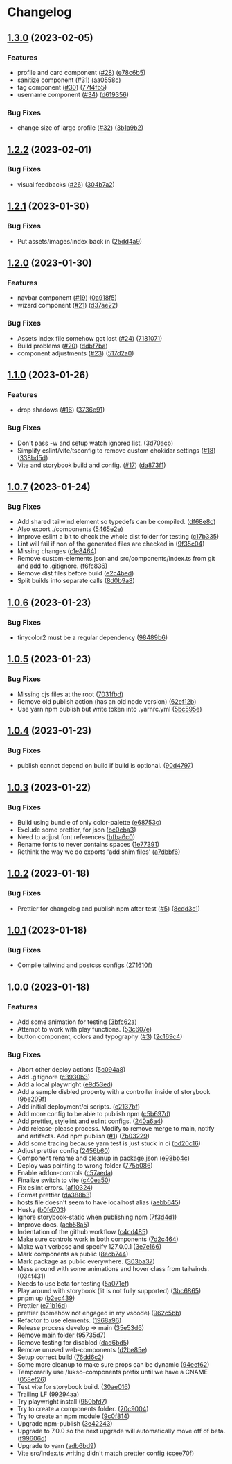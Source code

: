 # Changelog

## [1.3.0](https://github.com/lukso-network/tools-web-components/compare/v1.2.2...v1.3.0) (2023-02-05)


### Features

* profile and card component ([#28](https://github.com/lukso-network/tools-web-components/issues/28)) ([e78c6b5](https://github.com/lukso-network/tools-web-components/commit/e78c6b51a0f2d46e8908bfb6ab3869435323900d))
* sanitize component ([#31](https://github.com/lukso-network/tools-web-components/issues/31)) ([aa0558c](https://github.com/lukso-network/tools-web-components/commit/aa0558c80b9f12082f00a05a727b651734b60d76))
* tag component ([#30](https://github.com/lukso-network/tools-web-components/issues/30)) ([77f4fb5](https://github.com/lukso-network/tools-web-components/commit/77f4fb5dfd1b6dd4961d1928cb2a7994e4def0af))
* username component ([#34](https://github.com/lukso-network/tools-web-components/issues/34)) ([d619356](https://github.com/lukso-network/tools-web-components/commit/d619356d31ba4fbe814bff1bbb8d29b13b67c0ff))


### Bug Fixes

* change size of large profile ([#32](https://github.com/lukso-network/tools-web-components/issues/32)) ([3b1a9b2](https://github.com/lukso-network/tools-web-components/commit/3b1a9b297d3514598345951361409eff20d55c41))

## [1.2.2](https://github.com/lukso-network/tools-web-components/compare/v1.2.1...v1.2.2) (2023-02-01)


### Bug Fixes

* visual feedbacks ([#26](https://github.com/lukso-network/tools-web-components/issues/26)) ([304b7a2](https://github.com/lukso-network/tools-web-components/commit/304b7a2f6d4ef1f5c0fe448fa0a3dea34183ba88))

## [1.2.1](https://github.com/lukso-network/tools-web-components/compare/v1.2.0...v1.2.1) (2023-01-30)


### Bug Fixes

* Put assets/images/index back in ([25dd4a9](https://github.com/lukso-network/tools-web-components/commit/25dd4a9ec039d7239630c4f9fba5ff94cf59d8d6))

## [1.2.0](https://github.com/lukso-network/tools-web-components/compare/v1.1.0...v1.2.0) (2023-01-30)


### Features

* navbar component ([#19](https://github.com/lukso-network/tools-web-components/issues/19)) ([0a918f5](https://github.com/lukso-network/tools-web-components/commit/0a918f51f4d8373a0d84663f8e7829519742d006))
* wizard component ([#21](https://github.com/lukso-network/tools-web-components/issues/21)) ([d37ae22](https://github.com/lukso-network/tools-web-components/commit/d37ae2269b99d4b79de7ddf3d2a960829c0fa598))


### Bug Fixes

* Assets index file somehow got lost ([#24](https://github.com/lukso-network/tools-web-components/issues/24)) ([7181071](https://github.com/lukso-network/tools-web-components/commit/7181071fc51b82a19800489d92f7ed860ba8938e))
* Build problems ([#20](https://github.com/lukso-network/tools-web-components/issues/20)) ([ddbf7ba](https://github.com/lukso-network/tools-web-components/commit/ddbf7baabf7b0f16268bf19a6685a41977e1c4da))
* component adjustments ([#23](https://github.com/lukso-network/tools-web-components/issues/23)) ([517d2a0](https://github.com/lukso-network/tools-web-components/commit/517d2a04285e7ece6e50f4587dd673cf7b8a7ccc))

## [1.1.0](https://github.com/lukso-network/tools-web-components/compare/v1.0.7...v1.1.0) (2023-01-26)


### Features

* drop shadows ([#16](https://github.com/lukso-network/tools-web-components/issues/16)) ([3736e91](https://github.com/lukso-network/tools-web-components/commit/3736e917545f7a8660d68cf4b0336ba2a9b76f4d))


### Bug Fixes

* Don't pass -w and setup watch ignored list. ([3d70acb](https://github.com/lukso-network/tools-web-components/commit/3d70acbe6e20654327444233a41ad639d42299d7))
* Simplify eslint/vite/tsconfig to remove custom chokidar settings ([#18](https://github.com/lukso-network/tools-web-components/issues/18)) ([338bd5d](https://github.com/lukso-network/tools-web-components/commit/338bd5dd8a7862ca6fdf020e799928bc717383c5))
* Vite and storybook build and config. ([#17](https://github.com/lukso-network/tools-web-components/issues/17)) ([da873f1](https://github.com/lukso-network/tools-web-components/commit/da873f10cd136e3640ba1d03fce2d7535d469dc9))

## [1.0.7](https://github.com/lukso-network/tools-web-components/compare/v1.0.6...v1.0.7) (2023-01-24)


### Bug Fixes

* Add shared tailwind.element so typedefs can be compiled. ([df68e8c](https://github.com/lukso-network/tools-web-components/commit/df68e8c367dd76da077979899eff4f8fa4eaa3d1))
* Also export ./components ([5465e2e](https://github.com/lukso-network/tools-web-components/commit/5465e2e7cd32c4d512b8c99a69090eff58bd3e51))
* Improve eslint a bit to check the whole dist folder for testing ([c17b335](https://github.com/lukso-network/tools-web-components/commit/c17b3358f055e5dcabb326c2a6949e762c9a5d5d))
* Lint will fail if non of the generated files are checked in ([9f35c04](https://github.com/lukso-network/tools-web-components/commit/9f35c0454870bd7df5b2fe8ac018f22c889f977d))
* Missing changes ([c1e8464](https://github.com/lukso-network/tools-web-components/commit/c1e8464047319f672a9df13c24629370776662a8))
* Remove custom-elements.json and src/components/index.ts from git and add to .gitignore. ([f6fc836](https://github.com/lukso-network/tools-web-components/commit/f6fc836c086002114ab69ea3d2f7400626a8cf11))
* Remove dist files before build ([e2c4bed](https://github.com/lukso-network/tools-web-components/commit/e2c4bed083521aeb13c592999b2a962dba30c407))
* Split builds into separate calls ([8d0b9a8](https://github.com/lukso-network/tools-web-components/commit/8d0b9a89ae33c48e46f3d7ab182ebc9d54e0d538))

## [1.0.6](https://github.com/lukso-network/tools-web-components/compare/v1.0.5...v1.0.6) (2023-01-23)


### Bug Fixes

* tinycolor2 must be a regular dependency ([98489b6](https://github.com/lukso-network/tools-web-components/commit/98489b6aeb5d6dc693b35fc4892cd665f3321789))

## [1.0.5](https://github.com/lukso-network/tools-web-components/compare/v1.0.4...v1.0.5) (2023-01-23)


### Bug Fixes

* Missing cjs files at the root ([7031fbd](https://github.com/lukso-network/tools-web-components/commit/7031fbdd5d54e17f25c4a470098bac8966a870aa))
* Remove old publish action (has an old node version) ([62ef12b](https://github.com/lukso-network/tools-web-components/commit/62ef12bae40b6be0c2580dc4a8570c02f9443844))
* Use yarn npm publish but write token into .yarnrc.yml ([5bc595e](https://github.com/lukso-network/tools-web-components/commit/5bc595ea57cc0383868b4cf85148b5cc026ba458))

## [1.0.4](https://github.com/lukso-network/tools-web-components/compare/v1.0.3...v1.0.4) (2023-01-23)


### Bug Fixes

* publish cannot depend on build if build is optional. ([90d4797](https://github.com/lukso-network/tools-web-components/commit/90d479761c073a935e229fbeace355fd640669e7))

## [1.0.3](https://github.com/lukso-network/tools-web-components/compare/v1.0.2...v1.0.3) (2023-01-22)


### Bug Fixes

* Build using bundle of only color-palette ([e68753c](https://github.com/lukso-network/tools-web-components/commit/e68753c3d640ea3c2ce52920fe7a8859ee7a6d3c))
* Exclude some prettier, for json ([bc0cba3](https://github.com/lukso-network/tools-web-components/commit/bc0cba31cc1167115e81ca2ec81eed7df11ab2cc))
* Need to adjust font references ([bfba6c0](https://github.com/lukso-network/tools-web-components/commit/bfba6c07f81310fa6bbc9ae0c9df10f9c07baec6))
* Rename fonts to never contains spaces ([1e77391](https://github.com/lukso-network/tools-web-components/commit/1e77391b20d6dba145785a4c87a973d304834821))
* Rethink the way we do exports 'add shim files' ([a7dbbf6](https://github.com/lukso-network/tools-web-components/commit/a7dbbf63e1996db60ccf045af2409d51f6c6c719))

## [1.0.2](https://github.com/lukso-network/tools-web-components/compare/v1.0.1...v1.0.2) (2023-01-18)


### Bug Fixes

* Prettier for changelog and publish npm after test ([#5](https://github.com/lukso-network/tools-web-components/issues/5)) ([8cdd3c1](https://github.com/lukso-network/tools-web-components/commit/8cdd3c1236fcbd7775f220ecd87b224c7a03df12))

## [1.0.1](https://github.com/lukso-network/tools-web-components/compare/v1.0.0...v1.0.1) (2023-01-18)


### Bug Fixes

* Compile tailwind and postcss configs ([271610f](https://github.com/lukso-network/tools-web-components/commit/271610f9c7bb057d1b53c6abce8f96e3ad610664))

## 1.0.0 (2023-01-18)


### Features

* Add some animation for testing ([3bfc62a](https://github.com/lukso-network/tools-web-components/commit/3bfc62a5be74e4cc1273750bbecc95a035165138))
* Attempt to work with play functions. ([53c607e](https://github.com/lukso-network/tools-web-components/commit/53c607e9953a0ead998c492a285ef4ce3762d3f8))
* button component, colors and typography ([#3](https://github.com/lukso-network/tools-web-components/issues/3)) ([2c169c4](https://github.com/lukso-network/tools-web-components/commit/2c169c4844ac040849eabc7cf305787716b2965c))


### Bug Fixes

* Abort other deploy actions ([5c094a8](https://github.com/lukso-network/tools-web-components/commit/5c094a82e6e709d82120081b2b34a72e208ec2a6))
* Add .gitignore ([c3930b3](https://github.com/lukso-network/tools-web-components/commit/c3930b3054b86a62c81001b197a186acc480a30e))
* Add a local playwright ([e9d53ed](https://github.com/lukso-network/tools-web-components/commit/e9d53edbec919e4a296eded8847c7fdf8456304d))
* Add a sample disbled property with a controller inside of storybook ([9be209f](https://github.com/lukso-network/tools-web-components/commit/9be209f4c0a414c85249ec1e3480f01975c458fb))
* Add initial deployment/ci scripts. ([c2137bf](https://github.com/lukso-network/tools-web-components/commit/c2137bf5d0235f4dfcf35e305ded9d865062e144))
* Add more config to be able to publish npm ([c5b697d](https://github.com/lukso-network/tools-web-components/commit/c5b697da883ed76e26aa721b9ad4c781df6d3fe6))
* Add prettier, stylelint and eslint configs. ([240a6a4](https://github.com/lukso-network/tools-web-components/commit/240a6a49dbcaef2413739b05c4f8fa402fd6fe5b))
* Add release-please process. Modify to remove merge to main, notify and artifacts. Add npm publish ([#1](https://github.com/lukso-network/tools-web-components/issues/1)) ([7b03229](https://github.com/lukso-network/tools-web-components/commit/7b03229f6bf3bb58317549a5fca45e39f449aabe))
* Add some tracing because yarn test is just stuck in ci ([bd20c16](https://github.com/lukso-network/tools-web-components/commit/bd20c16ae8d0bf123705ab5d09caa93478f583de))
* Adjust prettier config ([2456b60](https://github.com/lukso-network/tools-web-components/commit/2456b6068ab9d09932231968b2624929ff101ba1))
* Component rename and cleanup in package.json ([e98bb4c](https://github.com/lukso-network/tools-web-components/commit/e98bb4ca981c22d51b94b95a51d95e9e410e0517))
* Deploy was pointing to wrong folder ([775b086](https://github.com/lukso-network/tools-web-components/commit/775b086200664d7b081ae4448e1147926226dc9e))
* Enable addon-controls ([c57aeda](https://github.com/lukso-network/tools-web-components/commit/c57aedaf595badd905be8f92ce53963b1c70b5d5))
* Finalize switch to vite ([c40ea50](https://github.com/lukso-network/tools-web-components/commit/c40ea5067c6d7c544f1f8a69107c56a1a905e04a))
* Fix eslint errors. ([af10324](https://github.com/lukso-network/tools-web-components/commit/af10324c923d3e865e390fe72b9913e3714d2917))
* Format prettier ([da388b3](https://github.com/lukso-network/tools-web-components/commit/da388b33dc337dc18e464490d8eac88e077ed651))
* hosts file doesn't seem to have localhost alias ([aebb645](https://github.com/lukso-network/tools-web-components/commit/aebb64555f4284a64d1d949cecf76d099ba6089b))
* Husky ([b0fd703](https://github.com/lukso-network/tools-web-components/commit/b0fd7035a88d23d5a9eb3deee19854a92b7ada0d))
* Ignore storybook-static when publishing npm ([7f3d4d1](https://github.com/lukso-network/tools-web-components/commit/7f3d4d1fecd93ec7ab93b2482dc2c722b6680ce9))
* Improve docs. ([acb58a5](https://github.com/lukso-network/tools-web-components/commit/acb58a5f6a776a8b9ab394ef613b1377f5a35f56))
* Indentation of the github workflow ([c4cd485](https://github.com/lukso-network/tools-web-components/commit/c4cd48595a9707d2bc9cdb9d9647840b87bf3abe))
* Make sure controls work in both components ([7d2c464](https://github.com/lukso-network/tools-web-components/commit/7d2c464debf1b73495e672445113d17b71f1fbaa))
* Make wait verbose and specify 127.0.0.1 ([3e7e166](https://github.com/lukso-network/tools-web-components/commit/3e7e166523713e57209959e769bf9105f9bdd4cf))
* Mark components as public ([8ecb744](https://github.com/lukso-network/tools-web-components/commit/8ecb74422e86dc4787da1961e48ae253b02a088d))
* Mark package as public everywhere. ([303ba37](https://github.com/lukso-network/tools-web-components/commit/303ba379161eb910b1f23e1219a9ebec2a5d7df0))
* Mess around with some animations and hover class from tailwinds. ([034f431](https://github.com/lukso-network/tools-web-components/commit/034f4318b280c9c9a2897b8d1bc22646e9d1ddcd))
* Needs to use beta for testing ([5a071ef](https://github.com/lukso-network/tools-web-components/commit/5a071ef89515be16c7676a930dbdf70374af9c1f))
* Play around with storybook (lit is not fully supported) ([3bc6865](https://github.com/lukso-network/tools-web-components/commit/3bc6865cd92d585e04499827491d16ff0688e51c))
* pnpm up ([b2ec439](https://github.com/lukso-network/tools-web-components/commit/b2ec4399fbd876b9bd444f86ca9b452cc7b2b881))
* Prettier ([e71b16d](https://github.com/lukso-network/tools-web-components/commit/e71b16d09f736b84eecfd8ddfa511108e7eb8e1e))
* prettier (somehow not engaged in my vscode) ([962c5bb](https://github.com/lukso-network/tools-web-components/commit/962c5bb818c084d84ecf5d223e1bad68f75fd462))
* Refactor to use elements. ([1968a96](https://github.com/lukso-network/tools-web-components/commit/1968a96c647f5d189886ab86a4bf75e9273f716c))
* Release process develop =&gt; main ([35e53d6](https://github.com/lukso-network/tools-web-components/commit/35e53d6e6cd6b95a11143a8db7fccf4d1d561dba))
* Remove main folder ([95735d7](https://github.com/lukso-network/tools-web-components/commit/95735d76212af3ab2a3a542ec319d106307dc8f4))
* Remove testing for disabled ([dad6bd5](https://github.com/lukso-network/tools-web-components/commit/dad6bd5fe1043c09173c6d055e40cfffaecc6cd5))
* Remove unused web-components ([d2be85e](https://github.com/lukso-network/tools-web-components/commit/d2be85edb48932e85889bdb4b442e110aa1dbf35))
* Setup correct build ([76dd6c2](https://github.com/lukso-network/tools-web-components/commit/76dd6c255dd86de2fb61089b128dd4c86b3253bb))
* Some more cleanup to make sure props can be dynamic ([94eef62](https://github.com/lukso-network/tools-web-components/commit/94eef6203d373a2e01f230d1782592394f5cf8e5))
* Temporarily use /lukso-components prefix until we have a CNAME ([058ef26](https://github.com/lukso-network/tools-web-components/commit/058ef263e0ae7145ddba8d54ce88104b37a1760d))
* Test vite for storybook build. ([30ae016](https://github.com/lukso-network/tools-web-components/commit/30ae01637aefaa307f0a9f2a3da77bd085734a50))
* Trailing LF ([99294aa](https://github.com/lukso-network/tools-web-components/commit/99294aad1a34859ee3e70e6c79cb6a6548c8d304))
* Try playwright install ([950bfd7](https://github.com/lukso-network/tools-web-components/commit/950bfd790879e7a00aa574ef26a37c514399dc29))
* Try to create a components folder. ([20c9004](https://github.com/lukso-network/tools-web-components/commit/20c9004d326a2e8ca9ad3e846fa02be373dfc0cf))
* Try to create an npm module ([9c0f814](https://github.com/lukso-network/tools-web-components/commit/9c0f81422140347d15886963d325755fe0945ab5))
* Upgrade npm-publish ([3e42243](https://github.com/lukso-network/tools-web-components/commit/3e42243e92b33da04518610e4bd41a02bfd337c7))
* Upgrade to 7.0.0 so the next upgrade will automatically move off of beta. ([f99606d](https://github.com/lukso-network/tools-web-components/commit/f99606d1b4cb7fb7aa2f0a23d213823056f135bd))
* Upgrade to yarn ([adb6bd9](https://github.com/lukso-network/tools-web-components/commit/adb6bd9943e7433a1fa3cd9ae5271c68a66fc188))
* Vite src/index.ts writing didn't match prettier config ([ccee70f](https://github.com/lukso-network/tools-web-components/commit/ccee70f4cb3ccde3c87da6dbee3228d340cecc38))
